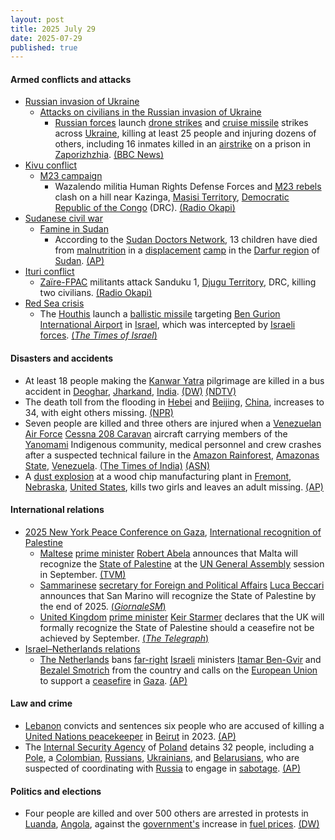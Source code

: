 ```yaml
---
layout: post
title: 2025 July 29
date: 2025-07-29
published: true
---
```



#### Armed conflicts and attacks

* [Russian invasion of Ukraine](https://en.wikipedia.org/wiki/Russian_invasion_of_Ukraine "Russian invasion of Ukraine")
  * [Attacks on civilians in the Russian invasion of Ukraine](https://en.wikipedia.org/wiki/Attacks_on_civilians_in_the_Russian_invasion_of_Ukraine "Attacks on civilians in the Russian invasion of Ukraine")
    * [Russian forces](https://en.wikipedia.org/wiki/Russian_Armed_Forces "Russian Armed Forces") launch [drone strikes](https://en.wikipedia.org/wiki/Drone_warfare "Drone warfare") and [cruise missile](https://en.wikipedia.org/wiki/Cruise_missile "Cruise missile") strikes across [Ukraine](https://en.wikipedia.org/wiki/Ukraine "Ukraine"), killing at least 25 people and injuring dozens of others, including 16 inmates killed in an [airstrike](https://en.wikipedia.org/wiki/Airstrike "Airstrike") on a prison in [Zaporizhzhia](https://en.wikipedia.org/wiki/Zaporizhzhia "Zaporizhzhia"). [(BBC News)](https://www.bbc.co.uk/news/articles/cj0y45mdjp7o)
* [Kivu conflict](https://en.wikipedia.org/wiki/Kivu_conflict "Kivu conflict")
  * [M23 campaign](https://en.wikipedia.org/wiki/M23_campaign_%282022%E2%80%93present%29 "M23 campaign (2022–present)")
    * Wazalendo militia Human Rights Defense Forces and [M23 rebels](https://en.wikipedia.org/wiki/March_23_Movement "March 23 Movement") clash on a hill near Kazinga, [Masisi Territory](https://en.wikipedia.org/wiki/Masisi_Territory "Masisi Territory"), [Democratic Republic of the Congo](https://en.wikipedia.org/wiki/Democratic_Republic_of_the_Congo "Democratic Republic of the Congo") (DRC). [(Radio Okapi)](https://www.radiookapi.net/2025/07/29/actualite/securite/affrontements-entre-afcm23-et-wazalendo-dans-le-territoire-de-masisi)
* [Sudanese civil war](https://en.wikipedia.org/wiki/Sudanese_civil_war_%282023%E2%80%93present%29 "Sudanese civil war (2023–present)")
  * [Famine in Sudan](https://en.wikipedia.org/wiki/Famine_in_Sudan_%282024%E2%80%93present%29 "Famine in Sudan (2024–present)")
    * According to the [Sudan Doctors Network](https://en.wikipedia.org/wiki/Sudan_Doctors_Union "Sudan Doctors Union"), 13 children have died from [malnutrition](https://en.wikipedia.org/wiki/Malnutrition "Malnutrition") in a [displacement](https://en.wikipedia.org/wiki/Internal_displacement "Internal displacement") [camp](https://en.wikipedia.org/wiki/Refugee_camp "Refugee camp") in the [Darfur region](https://en.wikipedia.org/wiki/Darfur_region "Darfur region") of [Sudan](https://en.wikipedia.org/wiki/Sudan "Sudan"). [(AP)](https://apnews.com/article/sudan-war-darfur-malnutirition-famine-5792fded09906743e152b5e49b755eca)
* [Ituri conflict](https://en.wikipedia.org/wiki/Ituri_conflict "Ituri conflict")
  * [Zaïre-FPAC](https://en.wikipedia.org/wiki/Za%C3%AFre-FPAC "Zaïre-FPAC") militants attack Sanduku 1, [Djugu Territory](https://en.wikipedia.org/wiki/Djugu_Territory "Djugu Territory"), DRC, killing two civilians. [(Radio Okapi)](https://www.radiookapi.net/2025/07/29/actualite/securite/deux-civils-tues-dans-une-attaque-attribuee-au-groupe-arme-zaire-djugu)
* [Red Sea crisis](https://en.wikipedia.org/wiki/Red_Sea_crisis "Red Sea crisis")
  * The [Houthis](https://en.wikipedia.org/wiki/Houthi "Houthi") launch a [ballistic missile](https://en.wikipedia.org/wiki/Ballistic_missile "Ballistic missile") targeting [Ben Gurion International Airport](https://en.wikipedia.org/wiki/Ben_Gurion_International_Airport "Ben Gurion International Airport") in [Israel](https://en.wikipedia.org/wiki/Israel "Israel"), which was intercepted by [Israeli forces](https://en.wikipedia.org/wiki/Israeli_forces "Israeli forces"). [(*The Times of Israel*)](https://www.timesofisrael.com/liveblog_entry/houthis-claim-missile-attack-that-targeted-central-israel-jerusalem/)

#### Disasters and accidents

* At least 18 people making the [Kanwar Yatra](https://en.wikipedia.org/wiki/Kanwar_Yatra "Kanwar Yatra") pilgrimage are killed in a bus accident in [Deoghar](https://en.wikipedia.org/wiki/Deoghar "Deoghar"), [Jharkand](https://en.wikipedia.org/wiki/Jharkand "Jharkand"), [India](https://en.wikipedia.org/wiki/India "India"). [(DW)](https://www.dw.com/en/india-deoghar-bus-accident-leaves-many-hindu-pilgrims-dead/a-73445120) [(NDTV)](https://www.ndtv.com/india-news/deoghar-accident-kanwariyas-killed-18-kanwariyas-killed-in-bus-truck-collision-in-jharkhands-deoghar-8971474)
* The death toll from the flooding in [Hebei](https://en.wikipedia.org/wiki/Hebei "Hebei") and [Beijing](https://en.wikipedia.org/wiki/Beijing "Beijing"), [China](https://en.wikipedia.org/wiki/China "China"), increases to 34, with eight others missing. [(NPR)](https://www.npr.org/2025/07/29/g-s1-79987/heavy-rains-flooding-beijing)
* Seven people are killed and three others are injured when a [Venezuelan Air Force](https://en.wikipedia.org/wiki/Bolivarian_Military_Aviation_of_Venezuela "Bolivarian Military Aviation of Venezuela") [Cessna 208 Caravan](https://en.wikipedia.org/wiki/Cessna_208_Caravan "Cessna 208 Caravan") aircraft carrying members of the [Yanomami](https://en.wikipedia.org/wiki/Yanomami "Yanomami") Indigenous community, medical personnel and crew crashes after a suspected technical failure in the [Amazon Rainforest](https://en.wikipedia.org/wiki/Amazon_Rainforest "Amazon Rainforest"), [Amazonas State](https://en.wikipedia.org/wiki/Amazonas_%28Venezuelan_state%29 "Amazonas (Venezuelan state)"), [Venezuela](https://en.wikipedia.org/wiki/Venezuela "Venezuela"). [(The Times of India)](https://timesofindia.indiatimes.com/world/rest-of-world/venezuela-military-plane-crash-7-dead-technical-failure-suspected-says-defense-ministry/articleshow/123003337.cms) [(ASN)](https://asn.flightsafety.org/wikibase/530994)
* A [dust explosion](https://en.wikipedia.org/wiki/Dust_explosion "Dust explosion") at a wood chip manufacturing plant in [Fremont, Nebraska](https://en.wikipedia.org/wiki/Fremont%2C_Nebraska "Fremont, Nebraska"), [United States](https://en.wikipedia.org/wiki/United_States "United States"), kills two girls and leaves an adult missing. [(AP)](https://apnews.com/article/fremont-nebraska-explosion-fire-horizon-biofuels-f6019cc7d3e35d62548dd31529cb010f)

#### International relations

* [2025 New York Peace Conference on Gaza](https://en.wikipedia.org/wiki/2025_New_York_Peace_Conference_on_Gaza "2025 New York Peace Conference on Gaza"), [International recognition of Palestine](https://en.wikipedia.org/wiki/International_recognition_of_Palestine "International recognition of Palestine")
  * [Maltese](https://en.wikipedia.org/wiki/Malta "Malta") [prime minister](https://en.wikipedia.org/wiki/Prime_Minister_of_Malta "Prime Minister of Malta") [Robert Abela](https://en.wikipedia.org/wiki/Robert_Abela "Robert Abela") announces that Malta will recognize the [State of Palestine](https://en.wikipedia.org/wiki/Palestine "Palestine") at the [UN General Assembly](https://en.wikipedia.org/wiki/UN_General_Assembly "UN General Assembly") session in September. [(TVM)](https://tvmnews.mt/en/news/prime-minister-announces-malta-to-recognize-the-state-of-palestine-at-upcoming-un-assembly/)
  * [Sammarinese](https://en.wikipedia.org/wiki/San_Marino "San Marino") [secretary for Foreign and Political Affairs](https://en.wikipedia.org/wiki/San_Marino_Secretary_for_Foreign_and_Political_Affairs "San Marino Secretary for Foreign and Political Affairs") [Luca Beccari](https://en.wikipedia.org/wiki/Luca_Beccari "Luca Beccari") announces that San Marino will recognize the State of Palestine by the end of 2025. [(*GiornaleSM*)](https://giornalesm.com/san-marino-intervento-del-segretario-di-stato-per-gli-affari-esteri-alle-nazioni-unite/)
  * [United Kingdom](https://en.wikipedia.org/wiki/United_Kingdom "United Kingdom") [prime minister](https://en.wikipedia.org/wiki/Prime_Minister_of_the_United_Kingdom "Prime Minister of the United Kingdom") [Keir Starmer](https://en.wikipedia.org/wiki/Keir_Starmer "Keir Starmer") declares that the UK will formally recognize the State of Palestine should a ceasefire not be achieved by September. [(*The Telegraph*)](https://www.telegraph.co.uk/politics/2025/07/29/gaza-starmer-palestine-cabinet-meeting/)
* [Israel–Netherlands relations](https://en.wikipedia.org/wiki/Israel%E2%80%93Netherlands_relations "Israel–Netherlands relations")
  * [The Netherlands](https://en.wikipedia.org/wiki/The_Netherlands "The Netherlands") bans [far-right](https://en.wikipedia.org/wiki/Far-right_politics_in_Israel "Far-right politics in Israel") [Israeli](https://en.wikipedia.org/wiki/Israelis "Israelis") ministers [Itamar Ben-Gvir](https://en.wikipedia.org/wiki/Itamar_Ben-Gvir "Itamar Ben-Gvir") and [Bezalel Smotrich](https://en.wikipedia.org/wiki/Bezalel_Smotrich "Bezalel Smotrich") from the country and calls on the [European Union](https://en.wikipedia.org/wiki/European_Union "European Union") to support a [ceasefire](https://en.wikipedia.org/wiki/Ceasefire "Ceasefire") in [Gaza](https://en.wikipedia.org/wiki/Gaza_Strip "Gaza Strip"). [(AP)](https://apnews.com/article/netherlands-israel-gaza-entry-ban-ministers-a5351f28ce17fb79a5800d21bbfb6f12)

#### Law and crime

* [Lebanon](https://en.wikipedia.org/wiki/Lebanon "Lebanon") convicts and sentences six people who are accused of killing a [United Nations peacekeeper](https://en.wikipedia.org/wiki/United_Nations_peacekeeping "United Nations peacekeeping") in [Beirut](https://en.wikipedia.org/wiki/Beirut "Beirut") in 2023. [(AP)](https://apnews.com/article/lebanon-unifil-peacekeeper-killed-8dbdd1f3909dba258bf17d0748f98292)
* The [Internal Security Agency](https://en.wikipedia.org/wiki/Internal_Security_Agency "Internal Security Agency") of [Poland](https://en.wikipedia.org/wiki/Poland "Poland") detains 32 people, including a [Pole](https://en.wikipedia.org/wiki/Polish_people "Polish people"), a [Colombian](https://en.wikipedia.org/wiki/Colombian_people "Colombian people"), [Russians](https://en.wikipedia.org/wiki/Russians "Russians"), [Ukrainians](https://en.wikipedia.org/wiki/Ukrainians "Ukrainians"), and [Belarusians](https://en.wikipedia.org/wiki/Belarusians "Belarusians"), who are suspected of coordinating with [Russia](https://en.wikipedia.org/wiki/Russia "Russia") to engage in [sabotage](https://en.wikipedia.org/wiki/Sabotage "Sabotage"). [(AP)](https://apnews.com/article/poland-russia-sabotage-ukraine-war-4b3cfe0ea3a9d8f9c6147f3c573363dd)

#### Politics and elections

* Four people are killed and over 500 others are arrested in protests in [Luanda](https://en.wikipedia.org/wiki/Luanda "Luanda"), [Angola](https://en.wikipedia.org/wiki/Angola "Angola"), against the [government's](https://en.wikipedia.org/wiki/Angolan_government "Angolan government") increase in [fuel prices](https://en.wikipedia.org/wiki/Gasoline_and_diesel_usage_and_pricing "Gasoline and diesel usage and pricing"). [(DW)](https://www.dw.com/en/angola-mass-arrests-as-luanda-fuel-hike-demos-turn-deadly/a-73449880)

